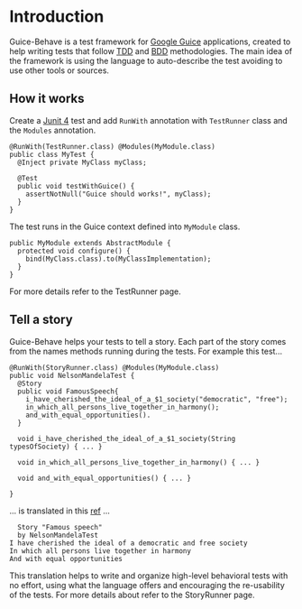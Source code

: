 # Introduction
Guice-Behave is a test framework for [Google Guice](https://code.google.com/p/google-guice/) applications, created to help writing tests that follow [TDD](http://en.wikipedia.org/wiki/Test-driven_development) and [BDD](http://en.wikipedia.org/wiki/Behavior-driven_development) methodologies. The main idea of the framework is using the language to auto-describe the test avoiding to use other tools or sources.
## How it works
Create a [Junit 4](http://junit.org/) test and add `RunWith` annotation with `TestRunner` class and the `Modules` annotation.
```
@RunWith(TestRunner.class) @Modules(MyModule.class)
public class MyTest {
  @Inject private MyClass myClass;

  @Test
  public void testWithGuice() {
    assertNotNull("Guice should works!", myClass);
  }
}
```
The test runs in the Guice context defined into `MyModule` class.
```
public MyModule extends AbstractModule {
  protected void configure() {
    bind(MyClass.class).to(MyClassImplementation);
  }
}
```
For more details refer to the TestRunner page.
## Tell a story
Guice-Behave helps your tests to tell a story. Each part of the story comes from the names methods running during the tests. For example this test...
```
@RunWith(StoryRunner.class) @Modules(MyModule.class)
public void NelsonMandelaTest {
  @Story
  public void FamousSpeech{
    i_have_cherished_the_ideal_of_a_$1_society("democratic", "free");
    in_which_all_persons_live_together_in_harmony();
    and_with_equal_opportunities().
  }

  void i_have_cherished_the_ideal_of_a_$1_society(String typesOfSociety) { ... }

  void in_which_all_persons_live_together_in_harmony() { ... }

  void and_with_equal_opportunities() { ... }

}
```
... is translated in this [ref](http://www.anc.org.za/show.php?id=3430) ...
```
  Story "Famous speech"
  by NelsonMandelaTest
I have cherished the ideal of a democratic and free society
In which all persons live together in harmony
And with equal opportunities
```
This translation helps to write and organize high-level behavioral tests with no effort, using what the language offers and encouraging the re-usability of the tests. For more details about refer to the StoryRunner page.
